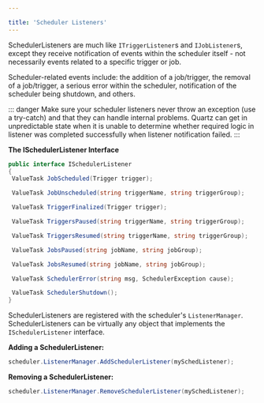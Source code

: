 ```yaml
---

title: 'Scheduler Listeners'
---
```


SchedulerListeners are much like `ITriggerListener`s and `IJobListener`s, except they receive notification of
events within the scheduler itself - not necessarily events related to a specific trigger or job.

Scheduler-related events include: the addition of a job/trigger, the removal of a job/trigger, a serious error
within the scheduler, notification of the scheduler being shutdown, and others.

::: danger
Make sure your scheduler listeners never throw an exception (use a try-catch) and that they can handle internal problems.
Quartz can get in unpredictable state when it is unable to determine whether required logic in listener was completed successfully when listener notification failed.
:::

__The ISchedulerListener Interface__

```csharp
public interface ISchedulerListener
{
 ValueTask JobScheduled(Trigger trigger);

 ValueTask JobUnscheduled(string triggerName, string triggerGroup);

 ValueTask TriggerFinalized(Trigger trigger);

 ValueTask TriggersPaused(string triggerName, string triggerGroup);

 ValueTask TriggersResumed(string triggerName, string triggerGroup);

 ValueTask JobsPaused(string jobName, string jobGroup);

 ValueTask JobsResumed(string jobName, string jobGroup);

 ValueTask SchedulerError(string msg, SchedulerException cause);

 ValueTask SchedulerShutdown();
} 
```

SchedulerListeners are registered with the scheduler's `ListenerManager`.
SchedulerListeners can be virtually any object that implements the `ISchedulerListener` interface.

__Adding a SchedulerListener:__

```csharp
scheduler.ListenerManager.AddSchedulerListener(mySchedListener);
```

__Removing a SchedulerListener:__

```csharp
scheduler.ListenerManager.RemoveSchedulerListener(mySchedListener);
```
